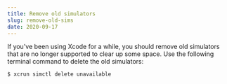 ```yaml
---
title: Remove old simulators
slug: remove-old-sims
date: 2020-09-17
---
```


If you've been using Xcode for a while, you should remove old simulators that are no longer supported to clear up some space. Use the following terminal command to delete the old simulators:

```bash
$ xcrun simctl delete unavailable
```
